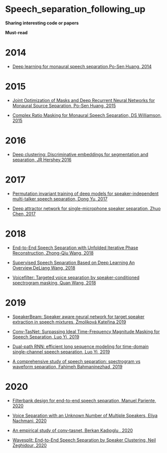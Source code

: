 # Speech_separation_following_up
**Sharing interesting code or papers**

**Must-read**

# 2014
- [Deep learning for monaural speech separation,Po-Sen Huang, 2014](https://posenhuang.github.io/papers/DNN_Separation_ICASSP2014.pdf)

# 2015

- [Joint Optimization of Masks and Deep Recurrent Neural Networks for Monaural Source Separation, Po-Sen Huang, 2015](https://arxiv.org/pdf/1502.04149.pdf)

- [Complex Ratio Masking for Monaural Speech Separation, DS Williamson, 2015](http://homes.sice.indiana.edu/williads/publication_files/williamsonetal.cRM.2016.pdf)

# 2016

- [Deep clustering: Discriminative embeddings for segmentation and separation, JR Hershey,2016](https://arxiv.org/pdf/1508.04306.pdf)


# 2017

- [Permutation invariant training of deep models for speaker-independent multi-talker speech separation, Dong Yu, 2017](https://arxiv.org/pdf/1607.00325.pdf)

- [Deep attractor network for single-microphone speaker separation, Zhuo Chen, 2017](https://arxiv.org/pdf/1611.08930.pdf)

# 2018

- [End-to-End Speech Separation with Unfolded Iterative Phase Reconstruction, Zhong-Qiu Wang, 2018](https://arxiv.org/pdf/1804.10204.pdf)

- [Supervised Speech Separation Based on Deep Learning An Overview,DeLiang Wang, 2018](https://arxiv.org/pdf/1708.07524.pdf)

- [Voicefilter: Targeted voice separation by speaker-conditioned spectrogram masking, Quan Wang, 2018](https://arxiv.org/pdf/1810.04826.pdf)

# 2019

- [SpeakerBeam: Speaker aware neural network for target speaker extraction in speech mixtures, Žmolíková Kateřina,2019]()

- [Conv-TasNet: Surpassing Ideal Time-Frequency Magnitude Masking for Speech Separation, Luo Yi, 2019](https://arxiv.org/pdf/1809.07454.pdf)

- [Dual-path RNN: efficient long sequence modeling for time-domain single-channel speech separation, Luo Yi, 2019](https://arxiv.org/pdf/1910.06379.pdf)

- [A comprehensive study of speech separation: spectrogram vs waveform separation, Fahimeh Bahmaninezhad, 2019](https://arxiv.org/pdf/1905.07497.pdf)

# 2020

- [Filterbank design for end-to-end speech separation, Manuel Pariente, 2020](https://arxiv.org/pdf/1910.10400.pdf)

- [Voice Separation with an Unknown Number of Multiple Speakers, Eliya Nachmani, 2020](https://arxiv.org/pdf/2003.01531.pdf)

- [An empirical study of conv-tasnet, Berkan Kadıoglu , 2020](https://arxiv.org/pdf/2002.08688.pdf)

- [Wavesplit: End-to-End Speech Separation by Speaker Clustering, Neil Zeghidour, 2020 ](https://arxiv.org/pdf/2002.08933.pdf)

